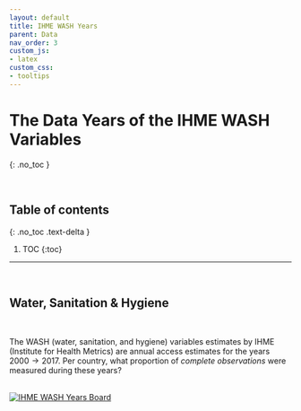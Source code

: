 ```yaml
---
layout: default
title: IHME WASH Years
parent: Data
nav_order: 3
custom_js:
- latex
custom_css:
- tooltips
---
```


# The Data Years of the IHME WASH Variables
{: .no_toc }

<br>

## Table of contents
{: .no_toc .text-delta }

1. TOC 
{:toc}

---

<br>

## Water, Sanitation & Hygiene

<br>

The WASH (water, sanitation, and hygiene) variables estimates by IHME (Institute for Health Metrics) are annual access estimates for 
the years $2000 \rightarrow 2017$.  Per country, what proportion of *complete observations* were measured during these years?

<br>

<div class='tableauPlaceholder' id='viz1658091407662' style='position: relative'>
<noscript><a href='#'><img alt='IHME WASH Years Board ' src='https:&#47;&#47;public.tableau.com&#47;static&#47;images&#47;IH&#47;IHMEWASHInterval&#47;IHMEWASHYearsBoard&#47;1_rss.png' style='border: none' /></a></noscript>
<object class='tableauViz'  style='display:none;'>
<param name='host_url' value='https%3A%2F%2Fpublic.tableau.com%2F' /> 
<param name='embed_code_version' value='3' /> 
<param name='site_root' value='' />
<param name='name' value='IHMEWASHInterval&#47;IHMEWASHYearsBoard' />
<param name='tabs' value='no' /><param name='toolbar' value='yes' />
<param name='static_image' value='https:&#47;&#47;public.tableau.com&#47;static&#47;images&#47;IH&#47;IHMEWASHInterval&#47;IHMEWASHYearsBoard&#47;1.png' /> 
<param name='animate_transition' value='yes' />
<param name='display_static_image' value='yes' />
<param name='display_spinner' value='yes' />
<param name='display_overlay' value='yes' />
<param name='display_count' value='yes' />
<param name='language' value='en-GB' />
<param name='filter' value='publish=yes' />
</object></div>                
<script type='text/javascript'>                    
var divElement = document.getElementById('viz1658091407662');                    
var vizElement = divElement.getElementsByTagName('object')[0];                    
vizElement.style.width='525px';vizElement.style.height='327px';                    
var scriptElement = document.createElement('script');                    
scriptElement.src = 'https://public.tableau.com/javascripts/api/viz_v1.js';                    
vizElement.parentNode.insertBefore(scriptElement, vizElement);                
</script>

<br>
<br>
<br>
<br>
